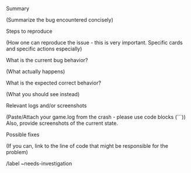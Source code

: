 Summary

(Summarize the bug encountered concisely)


Steps to reproduce

(How one can reproduce the issue - this is very important. Specific cards and specific actions especially)


What is the current bug behavior?

(What actually happens)


What is the expected correct behavior?

(What you should see instead)


Relevant logs and/or screenshots

(Paste/Attach your game.log from the crash - please use code blocks (```)) Also, provide screenshots of the current state.


Possible fixes

(If you can, link to the line of code that might be responsible for the problem)

/label ~needs-investigation